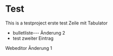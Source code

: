 # Test
This is a testproject
erste test Zeile mit 		Tabulator

* bulletliste---  Änderung 2
* test zweiter Eintrag

Webeditor Änderung 1

